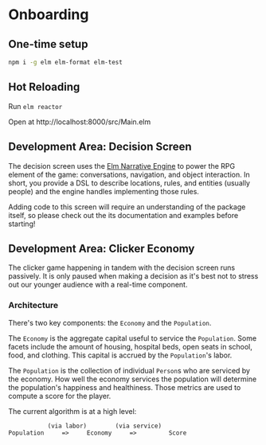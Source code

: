 # Onboarding

## One-time setup

```bash
npm i -g elm elm-format elm-test
```

## Hot Reloading

Run `elm reactor`

Open at http://localhost:8000/src/Main.elm

## Development Area: Decision Screen

The decision screen uses the [Elm Narrative Engine](http://elmnarrativeengine.com/) to power the RPG element of the game: conversations, navigation, and object interaction. In short, you provide a DSL to describe locations,
rules, and entities (usually people) and the engine handles implementing those rules.

Adding code to this screen will require an understanding of the package itself, so please check out the
its documentation and examples before starting!

## Development Area: Clicker Economy

The clicker game happening in tandem with the decision screen runs passively. It is only paused when making a decision as it's best not to stress out our younger audience with a real-time component.

### Architecture

There's two key components: the `Economy` and the `Population`.

The `Economy` is the aggregate capital useful to service the `Population`. Some facets include the amount of housing, hospital beds, open seats in school, food, and clothing. This capital is accrued by the `Population`'s labor.

The `Population` is the collection of individual `Person`s who are serviced by the economy. How well the economy services the population will determine the population's happiness and healthiness. Those metrics are used to compute a score for the player.

The current algorithm is at a high level:

```
           (via labor)        (via service)
Population     =>     Economy     =>         Score
```
